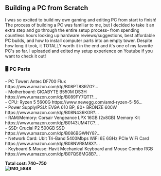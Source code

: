 <h2> Building a PC from Scratch </h2>

I was so excited to build my own gaming and editing PC from start to finish! The process of building a PC was familiar to me, but I decided to take it an extra step and go through the entire setup process- from spending countless hours looking up hardware reviews/suggestions, best affordable PC builds, and how to install computer parts into an empty tower. Despite how long it took, it TOTALLY worth it in the end and it's one of my favorite PC's so far. I uploaded and edited my setup experience on Youtube if you want to check it out!
<br>
<h3> 🖥 PC Parts </h3>
- PC Tower: Antec DF700 Flux  https://www.amazon.com/dp/B08PT8SRZG?... <br>
- Motherboard: GIGABYTE B550M DS3H  https://www.amazon.com/dp/B089FY7QT1?...<br>
- CPU: Ryzen 5 5600G 
https://www.newegg.com/amd-ryzen-5-56... <br>
- Power Supply/PSU: EVGA 610 BP, 80+ BRONZE 600W   https://www.amazon.com/dp/B08N436KGR?... <br>
- RAM/Memory: Corsair Vengeance LPX 16GB (2x8GB) Memory Kit  https://www.amazon.com/dp/B0143UM4TC?... <br>
- SSD: Crucial P2 500GB SSD  https://www.amazon.com/dp/B086BGWNY8?... <br>
- Network Card: Ubit Tri-Band 5400Mbps WiFi 6E 6GHz PCIe WiFi Card https://www.amazon.com/dp/B08NVR8M8X?... <br>
- Keyboard & Mouse: Havit Mechanical Keyboard and Mouse Combo RGB
https://www.amazon.com/dp/B07QS6MG8B?... <br>

<b> Total cost: $740-$750 <b>
<br>
![IMG_5848](https://user-images.githubusercontent.com/98995556/232567279-289a8cc8-f8db-4715-8ccf-3dadb44f7aff.JPG)
